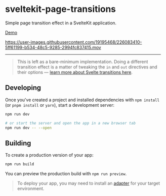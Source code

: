 # sveltekit-page-transitions

Simple page transition effect in a SvelteKit application.

[Demo](https://sveltekit-page-transition.netlify.app/)

https://user-images.githubusercontent.com/19195468/226083410-5ff61199-b534-48c5-9285-2994fc837415.mov

---

> This is left as a bare-minimum implementation. Doing a different transition effect is a matter of tweaking the `in` and `out` directives and their options &mdash; [learn more about Svelte transitions here](https://svelte.dev/docs#template-syntax-element-directives-transition-fn).

## Developing

Once you've created a project and installed dependencies with `npm install` (or `pnpm install` or `yarn`), start a development server:

```bash
npm run dev

# or start the server and open the app in a new browser tab
npm run dev -- --open
```

## Building

To create a production version of your app:

```bash
npm run build
```

You can preview the production build with `npm run preview`.

> To deploy your app, you may need to install an [adapter](https://kit.svelte.dev/docs/adapters) for your target environment.
